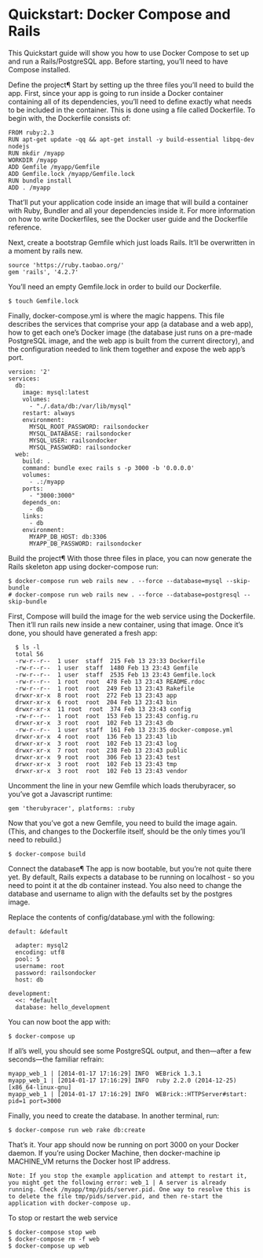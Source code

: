 Quickstart: Docker Compose and Rails
====================================

This Quickstart guide will show you how to use Docker Compose to set up and run a Rails/PostgreSQL app. Before starting, you’ll need to have Compose installed.

Define the project¶
Start by setting up the three files you’ll need to build the app. First, since your app is going to run inside a Docker container containing all of its dependencies, you’ll need to define exactly what needs to be included in the container. This is done using a file called Dockerfile. To begin with, the Dockerfile consists of:

```
FROM ruby:2.3
RUN apt-get update -qq && apt-get install -y build-essential libpq-dev nodejs
RUN mkdir /myapp
WORKDIR /myapp
ADD Gemfile /myapp/Gemfile
ADD Gemfile.lock /myapp/Gemfile.lock
RUN bundle install
ADD . /myapp
```

That’ll put your application code inside an image that will build a container with Ruby, Bundler and all your dependencies inside it. For more information on how to write Dockerfiles, see the Docker user guide and the Dockerfile reference.

Next, create a bootstrap Gemfile which just loads Rails. It’ll be overwritten in a moment by rails new.
```
source 'https://ruby.taobao.org/'
gem 'rails', '4.2.7'
```

You’ll need an empty Gemfile.lock in order to build our Dockerfile.

```
$ touch Gemfile.lock
```



Finally, docker-compose.yml is where the magic happens. This file describes the services that comprise your app (a database and a web app), how to get each one’s Docker image (the database just runs on a pre-made PostgreSQL image, and the web app is built from the current directory), and the configuration needed to link them together and expose the web app’s port.

```
version: '2'
services:
  db:
    image: mysql:latest
    volumes:
      - "./.data/db:/var/lib/mysql"
    restart: always
    environment:
      MYSQL_ROOT_PASSWORD: railsondocker
      MYSQL_DATABASE: railsondocker
      MYSQL_USER: railsondocker
      MYSQL_PASSWORD: railsondocker
  web:
    build: .
    command: bundle exec rails s -p 3000 -b '0.0.0.0'
    volumes:
      - .:/myapp
    ports:
      - "3000:3000"
    depends_on:
      - db
    links:
      - db
    environment:
      MYAPP_DB_HOST: db:3306
      MYAPP_DB_PASSWORD: railsondocker
```

Build the project¶
With those three files in place, you can now generate the Rails skeleton app using docker-compose run:

```
$ docker-compose run web rails new . --force --database=mysql --skip-bundle
# docker-compose run web rails new . --force --database=postgresql --skip-bundle
```


First, Compose will build the image for the web service using the Dockerfile. Then it’ll run rails new inside a new container, using that image. Once it’s done, you should have generated a fresh app:


```
  $ ls -l
  total 56
  -rw-r--r--  1 user  staff  215 Feb 13 23:33 Dockerfile
  -rw-r--r--  1 user  staff  1480 Feb 13 23:43 Gemfile
  -rw-r--r--  1 user  staff  2535 Feb 13 23:43 Gemfile.lock
  -rw-r--r--  1 root  root  478 Feb 13 23:43 README.rdoc
  -rw-r--r--  1 root  root  249 Feb 13 23:43 Rakefile
  drwxr-xr-x  8 root  root  272 Feb 13 23:43 app
  drwxr-xr-x  6 root  root  204 Feb 13 23:43 bin
  drwxr-xr-x  11 root  root  374 Feb 13 23:43 config
  -rw-r--r--  1 root  root  153 Feb 13 23:43 config.ru
  drwxr-xr-x  3 root  root  102 Feb 13 23:43 db
  -rw-r--r--  1 user  staff  161 Feb 13 23:35 docker-compose.yml
  drwxr-xr-x  4 root  root  136 Feb 13 23:43 lib
  drwxr-xr-x  3 root  root  102 Feb 13 23:43 log
  drwxr-xr-x  7 root  root  238 Feb 13 23:43 public
  drwxr-xr-x  9 root  root  306 Feb 13 23:43 test
  drwxr-xr-x  3 root  root  102 Feb 13 23:43 tmp
  drwxr-xr-x  3 root  root  102 Feb 13 23:43 vendor
```



Uncomment the line in your new Gemfile which loads therubyracer, so you’ve got a Javascript runtime:





```
gem 'therubyracer', platforms: :ruby

```





Now that you’ve got a new Gemfile, you need to build the image again. (This, and changes to the Dockerfile itself, should be the only times you’ll need to rebuild.)





```
$ docker-compose build
```






Connect the database¶
The app is now bootable, but you’re not quite there yet. By default, Rails expects a database to be running on localhost - so you need to point it at the db container instead. You also need to change the database and username to align with the defaults set by the postgres image.

Replace the contents of config/database.yml with the following:

```
default: &default

  adapter: mysql2
  encoding: utf8
  pool: 5
  username: root
  password: railsondocker
  host: db

development:
  <<: *default
  database: hello_development
```

You can now boot the app with:





```
$ docker-compose up
```






If all’s well, you should see some PostgreSQL output, and then—after a few seconds—the familiar refrain:





```
myapp_web_1 | [2014-01-17 17:16:29] INFO  WEBrick 1.3.1
myapp_web_1 | [2014-01-17 17:16:29] INFO  ruby 2.2.0 (2014-12-25) [x86_64-linux-gnu]
myapp_web_1 | [2014-01-17 17:16:29] INFO  WEBrick::HTTPServer#start: pid=1 port=3000
```






Finally, you need to create the database. In another terminal, run:





```
$ docker-compose run web rake db:create
```






That’s it. Your app should now be running on port 3000 on your Docker daemon. If you’re using Docker Machine, then docker-machine ip MACHINE_VM returns the Docker host IP address.
```
Note: If you stop the example application and attempt to restart it, you might get the following error: web_1 | A server is already running. Check /myapp/tmp/pids/server.pid. One way to resolve this is to delete the file tmp/pids/server.pid, and then re-start the application with docker-compose up.
```

To stop or restart the web service

```
$ docker-compose stop web
$ docker-compose rm -f web
$ docker-compose up web
```



